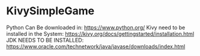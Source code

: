 # KivySimpleGame
Python Can Be downloaded in: https://www.python.org/
Kivy need to be installed in the System: https://kivy.org/docs/gettingstarted/installation.html
JDK NEEDS TO BE INSTALLED: https://www.oracle.com/technetwork/java/javase/downloads/index.html
